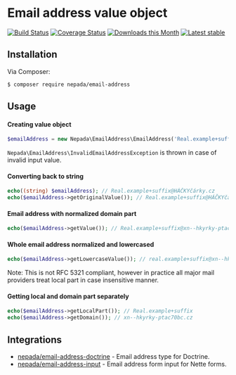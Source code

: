 Email address value object
==========================

[![Build Status](https://travis-ci.org/nepada/email-address.svg?branch=master)](https://travis-ci.org/nepada/email-address)
[![Coverage Status](https://coveralls.io/repos/github/nepada/email-address/badge.svg?branch=master)](https://coveralls.io/github/nepada/email-address?branch=master)
[![Downloads this Month](https://img.shields.io/packagist/dm/nepada/email-address.svg)](https://packagist.org/packages/nepada/email-address)
[![Latest stable](https://img.shields.io/packagist/v/nepada/email-address.svg)](https://packagist.org/packages/nepada/email-address)


Installation
------------

Via Composer:

```sh
$ composer require nepada/email-address
```


Usage
-----

#### Creating value object
```php
$emailAddress = new Nepada\EmailAddress\EmailAddress('Real.example+suffix@HÁČKYčárky.cz');
```
`Nepada\EmailAddress\InvalidEmailAddressException` is thrown in case of invalid input value.

#### Converting back to string
```php
echo((string) $emailAddress); // Real.example+suffix@HÁČKYčárky.cz
echo($emailAddress->getOriginalValue()); // Real.example+suffix@HÁČKYčárky.cz
```

#### Email address with normalized domain part
```php
echo($emailAddress->getValue()); // Real.example+suffix@xn--hkyrky-ptac70bc.cz
```

#### Whole email address normalized and lowercased
```php
echo($emailAddress->getLowercaseValue()); // real.example+suffix@xn--hkyrky-ptac70bc.cz
```
Note: This is not RFC 5321 compliant, however in practice all major mail providers treat local part in case insensitive manner.

#### Getting local and domain part separately
```php
echo($emailAddress->getLocalPart()); // Real.example+suffix
echo($emailAddress->getDomain()); // xn--hkyrky-ptac70bc.cz
```


Integrations
------------

- [nepada/email-address-doctrine](https://github.com/nepada/email-address-doctrine) - Email address type for Doctrine.
- [nepada/email-address-input](https://github.com/nepada/email-address-input) - Email address form input for Nette forms.
